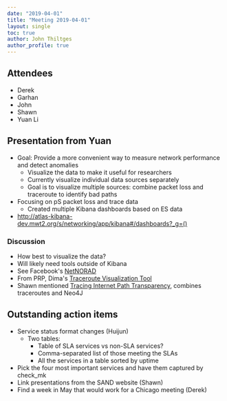 ```yaml
---
date: "2019-04-01"
title: "Meeting 2019-04-01"
layout: single
toc: true
author: John Thiltges
author_profile: true
---
```


Attendees
---------
- Derek
- Garhan
- John
- Shawn
- Yuan Li

Presentation from Yuan
----------------------
- Goal: Provide a more convenient way to measure network performance and detect anomalies
  - Visualize the data to make it useful for researchers
  - Currently visualize individual data sources separately
  - Goal is to visualize multiple sources: combine packet loss and traceroute
    to identify bad paths
- Focusing on pS packet loss and trace data
   - Created multiple Kibana dashboards based on ES data
- http://atlas-kibana-dev.mwt2.org/s/networking/app/kibana#/dashboards?_g=()

### Discussion
- How best to visualize the data?
- Will likely need tools outside of Kibana
- See Facebook's [NetNORAD](https://code.fb.com/core-data/netnorad-troubleshooting-networks-via-end-to-end-probing/)
- From PRP, Dima's [Traceroute Visualization Tool](https://traceroute.nautilus.optiputer.net/)
- Shawn mentioned [Tracing Internet Path Transparency](https://pub.tik.ee.ethz.ch/students/2017-FS/MA-2017-12.pdf), combines traceroutes and Neo4J

Outstanding action items
------------------------
* Service status format changes (Huijun)
  - Two tables:
    - Table of SLA services vs non-SLA services?
    - Comma-separated list of those meeting the SLAs
    - All the services in a table sorted by uptime
* Pick the four most important services and have them captured by check_mk
* Link presentations from the SAND website (Shawn)
* Find a week in May that would work for a Chicago meeting (Derek)

